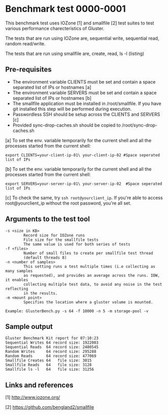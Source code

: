 # Benchmark test 0000-0001

This benchmark test uses IOZone [1] and smallfile [2] test suites to test various
performance charecteristics of Gluster.

The tests that are run using IOZone are, sequential write, sequential read,
random read/write.

The tests that are run using smallfile are, create, read, ls -l (listing)

## Pre-requisites
  - The environment variable CLIENTS must be set and contain a space separated
    list of IPs or hostnames [a]
  - The environment variable SERVERS must be set and contain a space separated
    list of IPs or hostnames [b]
  - The smallfile application must be installed in /root/smallfile. If you have git installed this step will be performed during execution.
  - Passwordless SSH should be setup across the CLIENTS and SERVERS [c]
  - Provided sync-drop-caches.sh should be copied to /root/sync-drop-caches.sh
  
[a] To set the env. variable temporarily for the current shell and all the processes started from the current shell:

``` export CLIENTS=your-client-ip-01\ your-client-ip-02 #Space seperated list of IPs ```

[b] To set the env. variable temporarily for the current shell and all the processes started from the current shell:

``` export SERVERS=your-server-ip-01\ your-server-ip-02  #Space seperated list of IPs ```
  
[c] To check the same, try ``` ssh root@yourclient_ip ```. 
If you're able to access root@yourclient_ip without the root password, you're all set.

## Arguments to the test tool

```
-s <size in KB>
        Record size for IOZone runs
        File size for the smallfile tests
        The same value is used for both series of tests
-f <files>
        Number of small files to create per smallfile test thread
        (default threads 8)
-n <number of samples>
        This setting runs a test multiple times (i.e collecting as many samples
        as requested), and provides an average across the runs. IOW, it enables
        collecting multiple test data, to avoid any noise in the test reflecting
        in the results.
-m <mount point>
        Specifies the location where a gluster volume is mounted.

Example: GlusterBench.py -s 64 -f 10000 -n 5 -m storage-pool -v
```

## Sample output
```
Gluster Benchmark Kit report for 07:10:23
Sequential Writes 64 record size: 1922003
Sequential Reads  64 record size: 2480545
Random Writes     64 record size: 295288
Random Reads      64 record size: 477069
Smallfile Creates 64   file size: 3015
Smallfile Reads   64   file size: 3128
Smallfile ls -l   64   file size: 31256
```

## Links and references

[1] http://www.iozone.org/

[2] https://github.com/bengland2/smallfile
